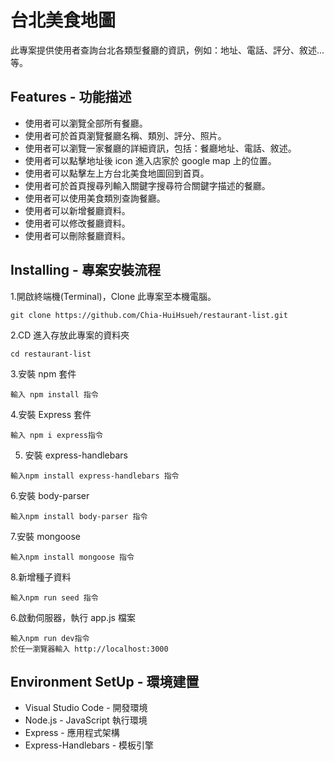 # 台北美食地圖
此專案提供使用者查詢台北各類型餐廳的資訊，例如：地址、電話、評分、敘述...等。
## Features - 功能描述
* 使用者可以瀏覽全部所有餐廳。
* 使用者可於首頁瀏覽餐廳名稱、類別、評分、照片。
* 使用者可以瀏覽一家餐廳的詳細資訊，包括：餐廳地址、電話、敘述。
* 使用者可以點擊地址後 icon 進入店家於 google map 上的位置。
* 使用者可以點擊左上方台北美食地圖回到首頁。
* 使用者可於首頁搜尋列輸入關鍵字搜尋符合關鍵字描述的餐廳。
* 使用者可以使用美食類別查詢餐廳。
* 使用者可以新增餐廳資料。
* 使用者可以修改餐廳資料。
* 使用者可以刪除餐廳資料。



## Installing - 專案安裝流程
1.開啟終端機(Terminal)，Clone 此專案至本機電腦。
```
git clone https://github.com/Chia-HuiHsueh/restaurant-list.git
```
2.CD 進入存放此專案的資料夾
```
cd restaurant-list
```
3.安裝 npm 套件
```
輸入 npm install 指令
```
4.安裝 Express 套件
```
輸入 npm i express指令
```

5. 安裝 express-handlebars
```
輸入npm install express-handlebars 指令
```

6.安裝 body-parser
```
輸入npm install body-parser 指令
```

7.安裝 mongoose
```
輸入npm install mongoose 指令
```
8.新增種子資料
```
輸入npm run seed 指令
```

6.啟動伺服器，執行 app.js 檔案
```
輸入npm run dev指令
於任一瀏覽器輸入 http://localhost:3000 
```

## Environment SetUp - 環境建置
* Visual Studio Code - 開發環境
* Node.js - JavaScript 執行環境
* Express - 應用程式架構
* Express-Handlebars - 模板引擎
